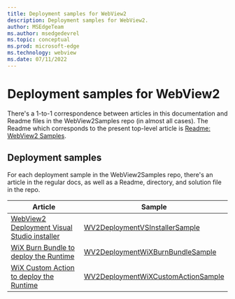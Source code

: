 ```yaml
---
title: Deployment samples for WebView2
description: Deployment samples for WebView2.
author: MSEdgeTeam
ms.author: msedgedevrel
ms.topic: conceptual
ms.prod: microsoft-edge
ms.technology: webview
ms.date: 07/11/2022
---
```

# Deployment samples for WebView2

There's a 1-to-1 correspondence between articles in this documentation and Readme files in the WebView2Samples repo (in almost all cases).  The Readme which corresponds to the present top-level article is [Readme: WebView2 Samples](https://github.com/MicrosoftEdge/WebView2Samples#readme).


<!-- ====================================================================== -->
## Deployment samples

For each deployment sample in the WebView2Samples repo, there's an article in the regular docs, as well as a Readme, directory, and solution file in the repo.

| Article | Sample |
|---|---|
| [WebView2 Deployment Visual Studio installer](wv2deploymentvsinstallersample.md) | [WV2DeploymentVSInstallerSample](https://github.com/MicrosoftEdge/WebView2Samples/tree/main/SampleApps/WV2DeploymentVSInstallerSample) |
| [WiX Burn Bundle to deploy the Runtime](wv2deploymentwixburnbundlesample.md) | [WV2DeploymentWiXBurnBundleSample](https://github.com/MicrosoftEdge/WebView2Samples/tree/main/SampleApps/WV2DeploymentWiXBurnBundleSample) |
| [WiX Custom Action to deploy the Runtime](wv2deploymentwixcustomactionsample.md) | [WV2DeploymentWiXCustomActionSample](https://github.com/MicrosoftEdge/WebView2Samples/tree/main/SampleApps/WV2DeploymentWiXCustomActionSample) |